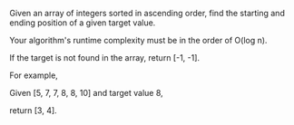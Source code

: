 Given an array of integers sorted in ascending order, find the starting and ending position of a given target value.

Your algorithm's runtime complexity must be in the order of O(log n).

If the target is not found in the array, return [-1, -1].

For example,

Given [5, 7, 7, 8, 8, 10] and target value 8,

return [3, 4].

